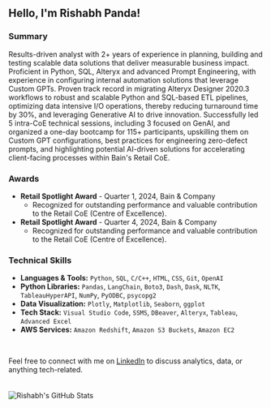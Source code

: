 ## Hello, I'm Rishabh Panda!

### Summary

Results-driven analyst with 2+ years of experience in planning, building and testing scalable data solutions that deliver measurable business impact. Proficient in Python, SQL, Alteryx and advanced Prompt Engineering, with experience in configuring internal automation solutions that leverage Custom GPTs. Proven track record in migrating Alteryx Designer 2020.3 workflows to robust and scalable Python and SQL-based ETL pipelines, optimizing data intensive I/O operations, thereby reducing turnaround time by 30%, and leveraging Generative AI to drive innovation. Successfully led 5 intra-CoE technical sessions, including 3 focused on GenAI, and organized a one-day bootcamp for 115+ participants, upskilling them on Custom GPT configurations, best practices for engineering zero-defect prompts, and highlighting potential AI-driven solutions for accelerating client-facing processes within Bain's Retail CoE.

### Awards

- **Retail Spotlight Award** - Quarter 1, 2024, Bain & Company
  - Recognized for outstanding performance and valuable contribution to the Retail CoE (Centre of Excellence).
- **Retail Spotlight Award** - Quarter 4, 2024, Bain & Company
  - Recognized for outstanding performance and valuable contribution to the Retail CoE (Centre of Excellence).

### Technical Skills

- **Languages & Tools:** ```Python```, ```SQL```, ```C/C++```, ```HTML```, ```CSS```, ```Git```, ```OpenAI```
- **Python Libraries:** ```Pandas```, ```LangChain```, ```Boto3```, ```Dash```, ```Dask```, ```NLTK```, ```TableauHyperAPI```, ```NumPy```, ```PyODBC```, ```psycopg2```
- **Data Visualization:** ```Plotly```, ```Matplotlib```, ```Seaborn```, ```ggplot```
- **Tech Stack:** ```Visual Studio Code```, ```SSMS```, ```DBeaver```, ```Alteryx```, ```Tableau```, ```Advanced Excel```
- **AWS Services:** ```Amazon Redshift```, ```Amazon S3 Buckets```, ```Amazon EC2```
</br>

Feel free to connect with me on [LinkedIn](https://www.linkedin.com/in/rishabhpanda) to discuss analytics, data, or anything tech-related.
</br>
</br>
</br>
![Rishabh's GitHub Stats](https://github-readme-stats.vercel.app/api?username=rishabh-panda&theme=onedark&show_icons=true&count_private=true)
